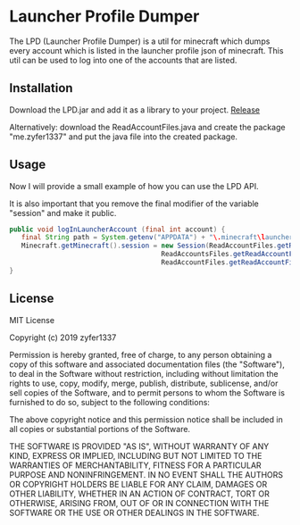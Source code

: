 # Launcher Profile Dumper

The LPD (Launcher Profile Dumper) is a util for minecraft which dumps every account which is listed in the launcher profile json of minecraft. This util can be used to log into one of the accounts that are listed.

## Installation

Download the LPD.jar and add it as a library to your project.
[Release](https://github.com/zyfer1337/Launcher-Profile-Dumper/releases)

Alternatively: download the ReadAccountFiles.java and create the package "me.zyfer1337" and put the java file into the created package.

## Usage

Now I will provide a small example of how you can use the LPD API.

It is also important that you remove the final modifier of the variable "session" and make it public.

```java
public void logInLauncherAccount (final int account) {
   final String path = System.getenv("APPDATA") + "\.minecraft\launcher_profiles.json";
   Minecraft.getMinecraft().session = new Session(ReadAccountFiles.getReadAccountFiles().getOneInfo("displayName", account, path),
                                      ReadAccountsFiles.getReadAccountFiles().getOneInfo("uuid", account, path).replace("-", ""),
                                      ReadAccountFiles.getReadAccountFiles().getOneInfo("accessToken", account, path), "mojang");
} 
```

## License
MIT License

Copyright (c) 2019 zyfer1337

Permission is hereby granted, free of charge, to any person obtaining a copy
of this software and associated documentation files (the "Software"), to deal
in the Software without restriction, including without limitation the rights
to use, copy, modify, merge, publish, distribute, sublicense, and/or sell
copies of the Software, and to permit persons to whom the Software is
furnished to do so, subject to the following conditions:

The above copyright notice and this permission notice shall be included in all
copies or substantial portions of the Software.

THE SOFTWARE IS PROVIDED "AS IS", WITHOUT WARRANTY OF ANY KIND, EXPRESS OR
IMPLIED, INCLUDING BUT NOT LIMITED TO THE WARRANTIES OF MERCHANTABILITY,
FITNESS FOR A PARTICULAR PURPOSE AND NONINFRINGEMENT. IN NO EVENT SHALL THE
AUTHORS OR COPYRIGHT HOLDERS BE LIABLE FOR ANY CLAIM, DAMAGES OR OTHER
LIABILITY, WHETHER IN AN ACTION OF CONTRACT, TORT OR OTHERWISE, ARISING FROM,
OUT OF OR IN CONNECTION WITH THE SOFTWARE OR THE USE OR OTHER DEALINGS IN THE
SOFTWARE.
